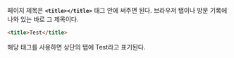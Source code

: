 페이지 제목은 **`<title></title>`** 태그 안에 써주면 된다.
브라우저 탭이나 방문 기록에 나와 있는 바로 그 제목이다.

```html
<title>Test</title>
```
해당 태그를 사용하면 상단의 탭에 Test라고 표기된다.